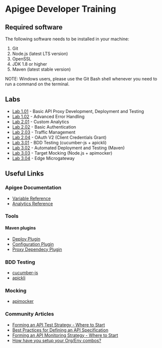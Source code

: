 # Apigee Developer Training

## Required software

The following software needs to be installed in your machine:

1. Git
2. Node.js (latest LTS version)
3. OpenSSL
4. JDK 1.8 or higher
5. Maven (latest stable version)

NOTE: Windows users, please use the Git Bash shell whenever you need to run a command on the terminal.

## Labs

* [Lab 1.01](labs/lab-1.01) - Basic API Proxy Development, Deployment and Testing
* [Lab 1.02](labs/lab-1.02) - Advanced Error Handling
* [Lab 2.01](labs/lab-2.01) - Custom Analytics
* [Lab 2.02](labs/lab-2.02) - Basic Authentication
* [Lab 2.03](labs/lab-2.03) - Traffic Management
* [Lab 2.04](labs/lab-2.04) - OAuth V2 (Client Credentials Grant)
* [Lab 3.01](labs/lab-3.01) - BDD Testing (cucumber-js + apickli)
* [Lab 3.02](labs/lab-3.02) - Automated Deployment and Testing (Maven)
* [Lab 3.03](labs/lab-3.01) - Target Mocking (Node.js + apimocker)
* [Lab 3.04](labs/lab-3.04) - Edge Microgateway

## Useful Links

### Apigee Documentation

* [Variable Reference](https://docs.apigee.com/api-platform/reference/variables-reference)
* [Analytics Reference](https://docs.apigee.com/api-platform/analytics/analytics-reference)

### Tools

#### Maven plugins

* [Deploy Plugin](https://github.com/apigee/apigee-deploy-maven-plugin)
* [Configuration Plugin](https://github.com/apigee/apigee-config-maven-plugin)
* [Proxy Dependecy Plugin](https://github.com/apigee/proxy-dependency-maven-plugin)

### BDD Testing

* [cucumber-js](https://github.com/cucumber/cucumber-js)
* [apickli](https://github.com/apickli/apickli)

### Mocking

* [apimocker](https://github.com/gstroup/apimocker)

### Community Articles

* [Forming an API Test Strategy - Where to Start](https://community.apigee.com/articles/16169/forming-an-api-test-strategy-where-to-start.html)
* [Best Practices for Defining an API Specification](https://community.apigee.com/articles/15459/best-practices-for-defining-an-api-specification.html)
* [Forming an API Monitoring Strategy - Where to Start](https://community.apigee.com/articles/17862/forming-an-api-monitoring-strategy-where-to-start.html)
* [How have you setup your Org/Env combos?](https://community.apigee.com/questions/22800/how-have-you-setup-your-orgenv-combos.html)

